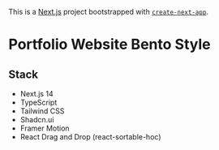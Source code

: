 This is a [Next.js](https://nextjs.org/) project bootstrapped with [`create-next-app`](https://github.com/vercel/next.js/tree/canary/packages/create-next-app).

# Portfolio Website Bento Style

## Stack
- Next.js 14
- TypeScript
- Tailwind CSS
- Shadcn.ui
- Framer Motion
- React Drag and Drop (react-sortable-hoc)